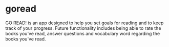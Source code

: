 # goread
GO READ! is an app designed to help you set goals for reading and to keep track of your progress. Future functionality includes being able to rate the books you've read, answer questions and vocabulary word regarding the books you've read.
